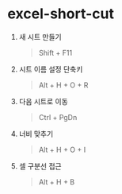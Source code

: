 # excel-short-cut

1. 새 시트 만들기
   > Shift + F11
2. 시트 이름 설정 단축키
   > Alt + H + O + R
3. 다음 시트로 이동
   > Ctrl + PgDn
4. 너비 맞추기
   > Alt + H + O + I
5. 셀 구분선 접근
   > Alt + H + B
